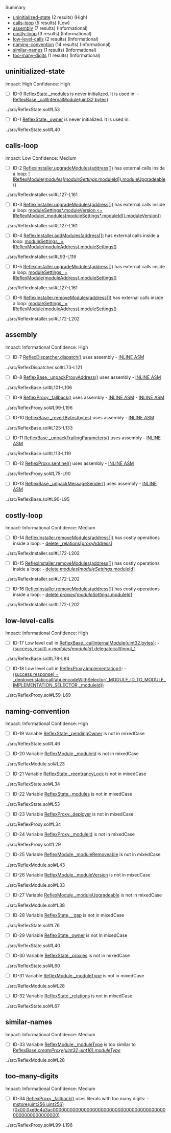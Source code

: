 Summary

- [uninitialized-state](#uninitialized-state) (2 results) (High)
- [calls-loop](#calls-loop) (5 results) (Low)
- [assembly](#assembly) (7 results) (Informational)
- [costly-loop](#costly-loop) (3 results) (Informational)
- [low-level-calls](#low-level-calls) (2 results) (Informational)
- [naming-convention](#naming-convention) (14 results) (Informational)
- [similar-names](#similar-names) (1 results) (Informational)
- [too-many-digits](#too-many-digits) (1 results) (Informational)

## uninitialized-state

Impact: High
Confidence: High

- [ ] ID-0
      [ReflexState.\_modules](../src/ReflexState.sol#L53) is never initialized. It is used in: - [ReflexBase.\_callInternalModule(uint32,bytes)](../src/ReflexBase.sol#L78-L84)

../src/ReflexState.sol#L53

- [ ] ID-1
      [ReflexState.\_owner](../src/ReflexState.sol#L40) is never initialized. It is used in:

../src/ReflexState.sol#L40

## calls-loop

Impact: Low
Confidence: Medium

- [ ] ID-2
      [ReflexInstaller.upgradeModules(address[])](../src/ReflexInstaller.sol#L127-L161) has external calls inside a loop: [! IReflexModule(_modules[moduleSettings_.moduleId]).moduleUpgradeable()](../src/ReflexInstaller.sol#L141)

../src/ReflexInstaller.sol#L127-L161

- [ ] ID-3
      [ReflexInstaller.upgradeModules(address[])](../src/ReflexInstaller.sol#L127-L161) has external calls inside a loop: [moduleSettings*.moduleVersion <= IReflexModule(\_modules[moduleSettings*.moduleId]).moduleVersion()](../src/ReflexInstaller.sol#L145)

../src/ReflexInstaller.sol#L127-L161

- [ ] ID-4
      [ReflexInstaller.addModules(address[])](../src/ReflexInstaller.sol#L93-L116) has external calls inside a loop: [moduleSettings\_ = IReflexModule(moduleAddress).moduleSettings()](../src/ReflexInstaller.sol#L99)

../src/ReflexInstaller.sol#L93-L116

- [ ] ID-5
      [ReflexInstaller.upgradeModules(address[])](../src/ReflexInstaller.sol#L127-L161) has external calls inside a loop: [moduleSettings\_ = IReflexModule(moduleAddress).moduleSettings()](../src/ReflexInstaller.sol#L135)

../src/ReflexInstaller.sol#L127-L161

- [ ] ID-6
      [ReflexInstaller.removeModules(address[])](../src/ReflexInstaller.sol#L172-L202) has external calls inside a loop: [moduleSettings\_ = IReflexModule(moduleAddress).moduleSettings()](../src/ReflexInstaller.sol#L178)

../src/ReflexInstaller.sol#L172-L202

## assembly

Impact: Informational
Confidence: High

- [ ] ID-7
      [ReflexDispatcher.dispatch()](../src/ReflexDispatcher.sol#L73-L121) uses assembly - [INLINE ASM](../src/ReflexDispatcher.sol#L90-L120)

../src/ReflexDispatcher.sol#L73-L121

- [ ] ID-8
      [ReflexBase.\_unpackProxyAddress()](../src/ReflexBase.sol#L101-L106) uses assembly - [INLINE ASM](../src/ReflexBase.sol#L103-L105)

../src/ReflexBase.sol#L101-L106

- [ ] ID-9
      [ReflexProxy.\_fallback()](../src/ReflexProxy.sol#L99-L196) uses assembly - [INLINE ASM](../src/ReflexProxy.sol#L105-L150) - [INLINE ASM](../src/ReflexProxy.sol#L153-L194)

../src/ReflexProxy.sol#L99-L196

- [ ] ID-10
      [ReflexBase.\_revertBytes(bytes)](../src/ReflexBase.sol#L125-L133) uses assembly - [INLINE ASM](../src/ReflexBase.sol#L127-L129)

../src/ReflexBase.sol#L125-L133

- [ ] ID-11
      [ReflexBase.\_unpackTrailingParameters()](../src/ReflexBase.sol#L113-L119) uses assembly - [INLINE ASM](../src/ReflexBase.sol#L114-L118)

../src/ReflexBase.sol#L113-L119

- [ ] ID-12
      [ReflexProxy.sentinel()](../src/ReflexProxy.sol#L75-L90) uses assembly - [INLINE ASM](../src/ReflexProxy.sol#L82-L85)

../src/ReflexProxy.sol#L75-L90

- [ ] ID-13
      [ReflexBase.\_unpackMessageSender()](../src/ReflexBase.sol#L90-L95) uses assembly - [INLINE ASM](../src/ReflexBase.sol#L92-L94)

../src/ReflexBase.sol#L90-L95

## costly-loop

Impact: Informational
Confidence: Medium

- [ ] ID-14
      [ReflexInstaller.removeModules(address[])](../src/ReflexInstaller.sol#L172-L202) has costly operations inside a loop: - [delete \_relations[proxyAddress]](../src/ReflexInstaller.sol#L186)

../src/ReflexInstaller.sol#L172-L202

- [ ] ID-15
      [ReflexInstaller.removeModules(address[])](../src/ReflexInstaller.sol#L172-L202) has costly operations inside a loop: - [delete _modules[moduleSettings_.moduleId]](../src/ReflexInstaller.sol#L194)

../src/ReflexInstaller.sol#L172-L202

- [ ] ID-16
      [ReflexInstaller.removeModules(address[])](../src/ReflexInstaller.sol#L172-L202) has costly operations inside a loop: - [delete _proxies[moduleSettings_.moduleId]](../src/ReflexInstaller.sol#L192)

../src/ReflexInstaller.sol#L172-L202

## low-level-calls

Impact: Informational
Confidence: High

- [ ] ID-17
      Low level call in [ReflexBase.\_callInternalModule(uint32,bytes)](../src/ReflexBase.sol#L78-L84): - [(success,result) = _modules[moduleId_].delegatecall(input\_)](../src/ReflexBase.sol#L79)

../src/ReflexBase.sol#L78-L84

- [ ] ID-18
      Low level call in [ReflexProxy.implementation()](../src/ReflexProxy.sol#L59-L69): - [(success,response) = \_deployer.staticcall(abi.encodeWithSelector(\_MODULE_ID_TO_MODULE_IMPLEMENTATION_SELECTOR,\_moduleId))](../src/ReflexProxy.sol#L60-L62)

../src/ReflexProxy.sol#L59-L69

## naming-convention

Impact: Informational
Confidence: High

- [ ] ID-19
      Variable [ReflexState.\_pendingOwner](../src/ReflexState.sol#L46) is not in mixedCase

../src/ReflexState.sol#L46

- [ ] ID-20
      Variable [ReflexModule.\_moduleId](../src/ReflexModule.sol#L23) is not in mixedCase

../src/ReflexModule.sol#L23

- [ ] ID-21
      Variable [ReflexState.\_reentrancyLock](../src/ReflexState.sol#L34) is not in mixedCase

../src/ReflexState.sol#L34

- [ ] ID-22
      Variable [ReflexState.\_modules](../src/ReflexState.sol#L53) is not in mixedCase

../src/ReflexState.sol#L53

- [ ] ID-23
      Variable [ReflexProxy.\_deployer](../src/ReflexProxy.sol#L34) is not in mixedCase

../src/ReflexProxy.sol#L34

- [ ] ID-24
      Variable [ReflexProxy.\_moduleId](../src/ReflexProxy.sol#L29) is not in mixedCase

../src/ReflexProxy.sol#L29

- [ ] ID-25
      Variable [ReflexModule.\_moduleRemoveable](../src/ReflexModule.sol#L43) is not in mixedCase

../src/ReflexModule.sol#L43

- [ ] ID-26
      Variable [ReflexModule.\_moduleVersion](../src/ReflexModule.sol#L33) is not in mixedCase

../src/ReflexModule.sol#L33

- [ ] ID-27
      Variable [ReflexModule.\_moduleUpgradeable](../src/ReflexModule.sol#L38) is not in mixedCase

../src/ReflexModule.sol#L38

- [ ] ID-28
      Variable [ReflexState.\_\_gap](../src/ReflexState.sol#L76) is not in mixedCase

../src/ReflexState.sol#L76

- [ ] ID-29
      Variable [ReflexState.\_owner](../src/ReflexState.sol#L40) is not in mixedCase

../src/ReflexState.sol#L40

- [ ] ID-30
      Variable [ReflexState.\_proxies](../src/ReflexState.sol#L60) is not in mixedCase

../src/ReflexState.sol#L60

- [ ] ID-31
      Variable [ReflexModule.\_moduleType](../src/ReflexModule.sol#L28) is not in mixedCase

../src/ReflexModule.sol#L28

- [ ] ID-32
      Variable [ReflexState.\_relations](../src/ReflexState.sol#L67) is not in mixedCase

../src/ReflexState.sol#L67

## similar-names

Impact: Informational
Confidence: Medium

- [ ] ID-33
      Variable [ReflexModule.\_moduleType](../src/ReflexModule.sol#L28) is too similar to [ReflexBase._createProxy(uint32,uint16).moduleType_](../src/ReflexBase.sol#L53)

../src/ReflexModule.sol#L28

## too-many-digits

Impact: Informational
Confidence: Medium

- [ ] ID-34
      [ReflexProxy.\_fallback()](../src/ReflexProxy.sol#L99-L196) uses literals with too many digits: - [mstore(uint256,uint256)(0x00,0xe9c4a3ac00000000000000000000000000000000000000000000000000000000)](../src/ReflexProxy.sol#L157-L161)

../src/ReflexProxy.sol#L99-L196
